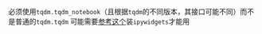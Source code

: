 必须使用`tqdm.tqdm_notebook`（且根据`tqdm`的不同版本，其接口可能不同）而不是普通的`tqdm.tqdm`
可能需要[参考这个](https://stackoverflow.com/questions/67998191/importerror-iprogress-not-found-please-update-jupyter-and-ipywidgets-although)装`ipywidgets`才能用
